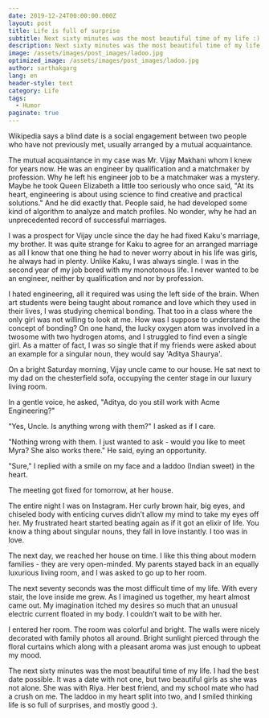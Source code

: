 ```yaml
---
date: 2019-12-24T00:00:00.000Z
layout: post
title: Life is full of surprise
subtitle: Next sixty minutes was the most beautiful time of my life :).
description: Next sixty minutes was the most beautiful time of my life :).
image: /assets/images/post_images/ladoo.jpg
optimized_image: /assets/images/post_images/ladoo.jpg
author: sarthakgarg
lang: en
header-style: text
category: Life
tags:
  - Humor
paginate: true
---
```

Wikipedia says a blind date is a social engagement between two people who have not previously met, usually arranged by a mutual acquaintance. 

The mutual acquaintance in my case was Mr. Vijay Makhani whom I knew for years now. He was an engineer by qualification and a matchmaker by profession. Why he left his engineer job to be a matchmaker was a mystery. Maybe he took Queen Elizabeth a little too seriously who once said, "At its heart, engineering is about using science to find creative and practical solutions." And he did exactly that. People said, he had developed some kind of algorithm to analyze and match profiles. No wonder, why he had an unprecedented record of successful marriages.

I was a prospect for Vijay uncle since the day he had fixed Kaku's marriage, my brother. It was quite strange for Kaku to agree for an arranged marriage as all I know that one thing he had to never worry about in his life was girls, he always had in plenty. Unlike Kaku, I was always single. I was in the second year of my job bored with my monotonous life. I never wanted to be an engineer, neither by qualification and nor by profession.

I hated engineering, all it required was using the left side of the brain. When art students were being taught about romance and love which they used in their lives, I was studying chemical bonding. That too in a class where the only girl was not willing to look at me. How was I suppose to understand the concept of bonding? On one hand, the lucky oxygen atom was involved in a twosome with two hydrogen atoms, and I struggled to find even a single girl. As a matter of fact, I was so single that if my friends were asked about an example for a singular noun, they would say 'Aditya Shaurya'. 

On a bright Saturday morning, Vijay uncle came to our house. He sat next to my dad on the chesterfield sofa, occupying the center stage in our luxury living room. 

In a gentle voice, he asked, "Aditya, do you still work with Acme Engineering?" 

"Yes, Uncle. Is anything wrong with them?" I asked as if I care.

"Nothing wrong with them. I just wanted to ask - would you like to meet Myra? She also works there." He said, eying an opportunity.

"Sure," I replied with a smile on my face and a laddoo (Indian sweet) in the heart.

The meeting got fixed for tomorrow, at her house. 

The entire night I was on Instagram. Her curly brown hair, big eyes, and chiseled body with enticing curves didn’t allow my mind to take my eyes off her. My frustrated heart started beating again as if it got an elixir of life. You know a thing about singular nouns, they fall in love instantly. I too was in love.

The next day, we reached her house on time. I like this thing about modern families - they are very open-minded. My parents stayed back in an equally luxurious living room, and I was asked to go up to her room.

The next seventy seconds was the most difficult time of my life. With every stair, the love inside me grew. As I imagined us together, my heart almost came out.  My imagination itched my desires so much that an unusual electric current floated in my body. I couldn’t wait to be with her.

I entered her room. The room was colorful and bright. The walls were nicely decorated with family photos all around. Bright sunlight pierced through the floral curtains which along with a pleasant aroma was just enough to upbeat my mood.

The next sixty minutes was the most beautiful time of my life. I had the best date possible. It was a date with not one, but two beautiful girls as she was not alone. She was with Riya. Her best friend, and my school mate who had a crush on me. The laddoo in my heart split into two, and I smiled thinking life is so full of surprises, and mostly good :).
